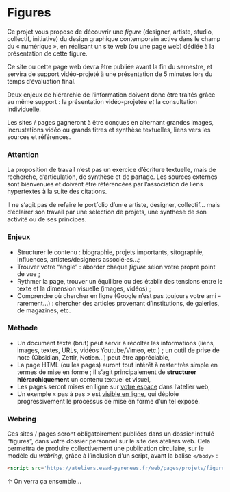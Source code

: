 # Figures

Ce projet vous propose de découvrir une _figure_ (designer, artiste, studio, collectif, initiative) du design graphique contemporain active dans le champ du « numérique », en réalisant un site web (ou une page web) dédiée à la présentation de cette figure.

Ce site ou cette page web devra être publiée avant la fin du semestre, et servira de support vidéo-projeté à une présentation de 5 minutes lors du temps d’évaluation final.

Deux enjeux de hiérarchie de l’information doivent donc être traités grâce au même support : la présentation vidéo-projetée _et_ la consultation individuelle. 

Les sites / pages gagneront à être conçues en alternant grandes images, incrustations vidéo ou grands titres et synthèse textuelles, liens vers les sources et références.


### Attention

La proposition de travail n’est pas un exercice d’écriture textuelle, mais de recherche, d’articulation, de synthèse et de partage. Les sources externes sont bienvenues et doivent être référencées par l’association de liens hypertextes à la suite des citations.

Il ne s’agit pas de refaire le portfolio d’un⋅e artiste, designer, collectif… mais d’éclairer son travail par une sélection de projets, une synthèse de son activité ou de ses principes.

### Enjeux

* Structurer le contenu : biographie, projets importants, sitographie, influences, artistes/designers associé⋅es…;
* Trouver votre “angle” : aborder chaque _figure_ selon votre propre point de vue ;
* Rythmer la page, trouver un équilibre ou des établir des tensions entre le texte et la dimension visuelle (images, vidéos) ; 
* Comprendre où chercher en ligne (Google n’est pas toujours votre ami –rarement…) : chercher des articles provenant d’institutions, de galeries, de magazines, etc.

### Méthode
* Un document texte (brut) peut servir à récolter les informations (liens, images, textes, URLs, vidéos Youtube/Vimeo, etc.) ; un outil de prise de note (Obsidian, Zettlr, ~~Notion~~…) peut être appréciable,
* La page HTML (ou les pages) auront tout intérêt à rester très simple en termes de mise en forme ; il s’agit principalement de **structurer hiérarchiquement** un contenu textuel et visuel,
* Les pages seront mises en ligne sur [votre espace](../../../archives/2024-2025/2dgm) dans l’atelier web,
* Un exemple « pas à pas » est [visible en ligne](../../ressources/css/pratique/), qui déploie progressivement le processus de mise en forme d’un tel exposé.

### Webring

Ces sites / pages seront obligatoirement publiées dans un dossier intitulé “figures”, dans votre dossier personnel sur le site des ateliers web. Cela permettra de produire collectivement une publication circulaire, sur le modèle du _webring_, grâce à l’inclusion d’un script, avant la balise `</body>` :
```html
<script src='https://ateliers.esad-pyrenees.fr/web/pages/projets/figures/2024-2025/webring.js'></script>
```
↑ On verra ça ensemble…